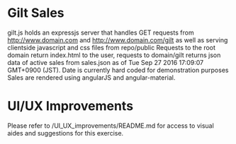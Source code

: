 # Gilt Sales #

gilt.js holds an expressjs server that handles GET requests from http://www.domain.com and http://www.domain.com/gilt as well as serving clientside javascript and css files from repo/public
Requests to the root domain return index.html to the user, requests to domain/gilt returns json data of active sales from sales.json as of Tue Sep 27 2016 17:09:07 GMT+0900 (JST). Date is currently hard coded for demonstration purposes
Sales are rendered using angularJS and angular-material.

# UI/UX Improvements #
Please refer to /UI_UX_improvements/README.md for access to visual aides and suggestions for this exercise.
